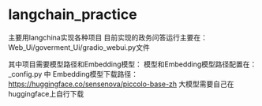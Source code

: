 # langchain_practice
主要用langchina实现各种项目
目前实现的政务问答运行主要在：
Web_Ui/goverment_Ui/gradio_webui.py文件

其中项目需要模型路径和Embedding模型：
模型和Embedding模型路径配置在：_config.py 中
Embedding模型下载路径：https://huggingface.co/sensenova/piccolo-base-zh
大模型需要自己在huggingface上自行下载

